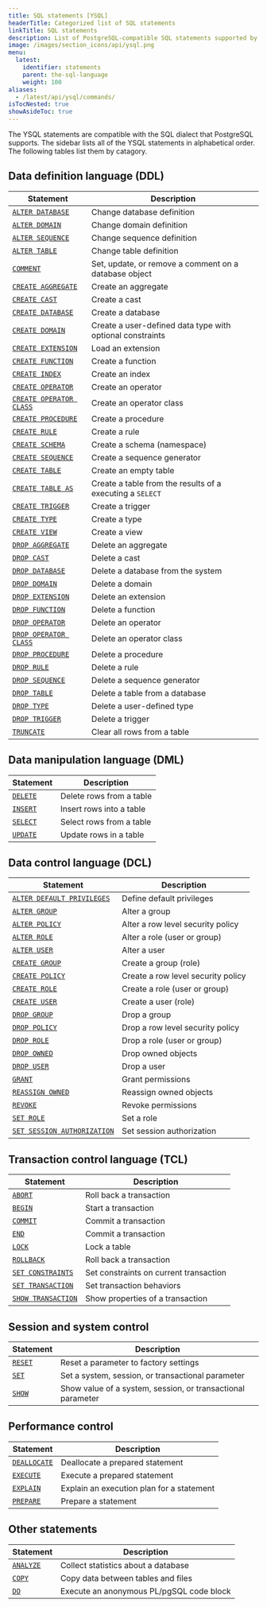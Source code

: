 ```yaml
---
title: SQL statements [YSQL]
headerTitle: Categorized list of SQL statements
linkTitle: SQL statements
description: List of PostgreSQL-compatible SQL statements supported by Yugabyte SQL (YSQL)
image: /images/section_icons/api/ysql.png
menu:
  latest:
    identifier: statements
    parent: the-sql-language
    weight: 100
aliases:
  - /latest/api/ysql/commands/
isTocNested: true
showAsideToc: true
---
```


The YSQL statements are compatible with the SQL dialect that PostgreSQL supports. The sidebar lists all of the YSQL statements in alphabetical order. The following tables list them by catagory.

## Data definition language (DDL)

| Statement                                             | Description                                               |
| ----------------------------------------------------- | --------------------------------------------------------- |
| [`ALTER DATABASE`](ddl_alter_db)                      | Change database definition                                |
| [`ALTER DOMAIN`](ddl_alter_domain)                    | Change domain definition                                  |
| [`ALTER SEQUENCE`](ddl_alter_sequence)                | Change sequence definition                                |
| [`ALTER TABLE`](ddl_alter_table)                      | Change table definition                                   |
| [`COMMENT`](ddl_comment)                              | Set, update, or remove a comment on a database object     |
| [`CREATE AGGREGATE`](ddl_create_aggregate)            | Create an aggregate                                       |
| [`CREATE CAST`](ddl_create_cast)                      | Create a cast                                             |
| [`CREATE DATABASE`](ddl_create_database)              | Create a database                                         |
| [`CREATE DOMAIN`](ddl_create_domain)                  | Create a user-defined data type with optional constraints |
| [`CREATE EXTENSION`](ddl_create_extension)            | Load an extension                                         |
| [`CREATE FUNCTION`](ddl_create_function)              | Create a function                                         |
| [`CREATE INDEX`](ddl_create_index)                    | Create an index                                           |
| [`CREATE OPERATOR`](ddl_create_operator)              | Create an operator                                        |
| [`CREATE OPERATOR CLASS`](ddl_create_operator_class)  | Create an operator class                                  |
| [`CREATE PROCEDURE`](ddl_create_procedure)            | Create a procedure                                        |
| [`CREATE RULE`](ddl_create_rule)                      | Create a rule                                             |
| [`CREATE SCHEMA`](ddl_create_schema)                  | Create a schema (namespace)                               |
| [`CREATE SEQUENCE`](ddl_create_sequence)              | Create a sequence generator                               |
| [`CREATE TABLE`](ddl_create_table)                    | Create an empty table                                     |
| [`CREATE TABLE AS`](ddl_create_table_as)              | Create a table from the results of a executing a `SELECT` |
| [`CREATE TRIGGER`](ddl_create_trigger)                | Create a trigger                                          |
| [`CREATE TYPE`](ddl_create_type)                      | Create a type                                             |
| [`CREATE VIEW`](ddl_create_view)                      | Create a view                                             |
| [`DROP AGGREGATE`](ddl_drop_aggregate)                | Delete an aggregate                                       |
| [`DROP CAST`](ddl_drop_cast)                          | Delete a cast                                             |
| [`DROP DATABASE`](ddl_drop_database)                  | Delete a database from the system                         |
| [`DROP DOMAIN`](ddl_drop_domain)                      | Delete a domain                                           |
| [`DROP EXTENSION`](ddl_drop_extension)                | Delete an extension                                       |
| [`DROP FUNCTION`](ddl_drop_function)                  | Delete a function                                         |
| [`DROP OPERATOR`](ddl_drop_operator)                  | Delete an operator                                        |
| [`DROP OPERATOR CLASS`](ddl_drop_operator_class)      | Delete an operator class                                  |
| [`DROP PROCEDURE`](ddl_drop_procedure)                | Delete a procedure                                        |
| [`DROP RULE`](ddl_drop_rule)                          | Delete a rule                                             |
| [`DROP SEQUENCE`](ddl_drop_sequence)                  | Delete a sequence generator                               |
| [`DROP TABLE`](ddl_drop_table)                        | Delete a table from a database                            |
| [`DROP TYPE`](ddl_drop_type)                          | Delete a user-defined type                                |
| [`DROP TRIGGER`](ddl_drop_trigger)                    | Delete a trigger                                          |
| [`TRUNCATE`](ddl_truncate)                            | Clear all rows from a table                               |

## Data manipulation language (DML)

| Statement              | Description              |
| ---------------------- | ------------------------ |
| [`DELETE`](dml_delete) | Delete rows from a table |
| [`INSERT`](dml_insert) | Insert rows into a table |
| [`SELECT`](dml_select) | Select rows from a table |
| [`UPDATE`](dml_update) | Update rows in a table   |

## Data control language (DCL)

| Statement                                                    | Description                            |
| ------------------------------------------------------------ | -------------------------------------- |
| [`ALTER DEFAULT PRIVILEGES`](dcl_alter_default_privileges)   | Define default privileges              |
| [`ALTER GROUP`](dcl_alter_group)                             | Alter a group                          |
| [`ALTER POLICY`](dcl_alter_policy)                           | Alter a row level security policy      |
| [`ALTER ROLE`](dcl_alter_role)                               | Alter a role (user or group)           |
| [`ALTER USER`](dcl_alter_user)                               | Alter a user                           |
| [`CREATE GROUP`](dcl_create_group)                           | Create a group (role)                  |
| [`CREATE POLICY`](dcl_create_policy)                         | Create a row level security policy     |
| [`CREATE ROLE`](dcl_create_role)                             | Create a role (user or group)          |
| [`CREATE USER`](dcl_create_user)                             | Create a user (role)                   |
| [`DROP GROUP`](dcl_drop_group)                               | Drop a group                           |
| [`DROP POLICY`](dcl_drop_policy)                             | Drop a row level security policy       |
| [`DROP ROLE`](dcl_drop_role)                                 | Drop a role (user or group)            |
| [`DROP OWNED`](dcl_drop_owned)                               | Drop owned objects                     |
| [`DROP USER`](dcl_drop_user)                                 | Drop a user                            |
| [`GRANT`](dcl_grant)                                         | Grant permissions                      |
| [`REASSIGN OWNED`](dcl_reassign_owned)                       | Reassign owned objects                 |
| [`REVOKE`](dcl_revoke)                                       | Revoke permissions                     |
| [`SET ROLE`](dcl_set_role)                                   | Set a role                             |
| [`SET SESSION AUTHORIZATION`](dcl_set_session_authorization) | Set session authorization              |

## Transaction control language (TCL)

| Statement                                | Description                            |
| ---------------------------------------- | -------------------------------------- |
| [`ABORT`](txn_abort)                     | Roll back a transaction                |
| [`BEGIN`](txn_begin)                     | Start a transaction                    |
| [`COMMIT`](txn_commit)                   | Commit a transaction                   |
| [`END`](txn_end)                         | Commit a transaction                   |
| [`LOCK`](txn_lock)                       | Lock a table                           |
| [`ROLLBACK`](txn_rollback)               | Roll back a transaction                |
| [`SET CONSTRAINTS`](txn_set_constraints) | Set constraints on current transaction |
| [`SET TRANSACTION`](txn_set)             | Set transaction behaviors              |
| [`SHOW TRANSACTION`](txn_show)           | Show properties of a transaction       |

## Session and system control

| Statement            | Description                                                 |
| -------------------- | ----------------------------------------------------------- |
| [`RESET`](cmd_reset) | Reset a parameter to factory settings                       |
| [`SET`](cmd_set)     | Set a system, session, or transactional parameter           |
| [`SHOW`](cmd_show)   | Show value of a system, session, or transactional parameter |

## Performance control

| Statement                       | Description                               |
| ------------------------------- | ----------------------------------------- |
| [`DEALLOCATE`](perf_deallocate) | Deallocate a prepared statement           |
| [`EXECUTE`](perf_execute)       | Execute a prepared statement              |
| [`EXPLAIN`](perf_explain)       | Explain an execution plan for a statement |
| [`PREPARE`](perf_prepare)       | Prepare a statement                       |

## Other statements

| Statement                | Description                                 |
| ------------------------ | ------------------------------------------- |
| [`ANALYZE`](cmd_analyze) | Collect statistics about a database         |
| [`COPY`](cmd_copy)       | Copy data between tables and files          |
| [`DO`](cmd_do)           | Execute an anonymous PL/pgSQL code block    |
